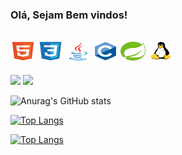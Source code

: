 ### Olá, Sejam Bem vindos!
<!--
**ElisabeteXavier/ElisabeteXavier** is a ✨ _special_ ✨ repository because its `README.md` (this file) appears on your GitHub profile.

Here are some ideas to get you started:

- 🔭 I’m currently working on ...
- 🌱 I’m currently learning ...
- 👯 I’m looking to collaborate on ...
- 🤔 I’m looking for help with ...
- 💬 Ask me about ...
- 📫 How to reach me: ...
- 😄 Pronouns: ...
- ⚡ Fun fact: ...
-->

<div style="display: inline_block"><br>
  <img align="center" alt="lis-HTML" height="30" width="40" src="https://raw.githubusercontent.com/devicons/devicon/master/icons/html5/html5-original.svg">
  <img align="center" alt="Lis-CSS" height="30" width="40" src="https://raw.githubusercontent.com/devicons/devicon/master/icons/css3/css3-original.svg">
    <img align="center" alt="Lis-Java" height="30" width="40" src="https://raw.githubusercontent.com/devicons/devicon/master/icons/java/java-original.svg">
  <img align="center" alt="Lis-C" height="30" width="40" src="https://raw.githubusercontent.com/devicons/devicon/master/icons/c/c-original.svg">
  <img align="center" alt="Lis-Spring" height="30" width="40" src="https://raw.githubusercontent.com/devicons/devicon/master/icons/spring/spring-original.svg">
    <img align="center" alt="Lis-Linux" height="30" width="40" src="https://raw.githubusercontent.com/devicons/devicon/master/icons/linux/linux-original.svg">
  
  

</div>

###  
<div style="padding-top: 10px padding-bottom: 10px">
<a href="https://www.linkedin.com/in/elisabete-x-491913125/" target="_blank"><img src="https://img.shields.io/badge/-LinkedIn-%230077B5?style=for-the-badge&logo=linkedin&logoColor=white" target="_blank"></a> 
 <a href="https://www.instagram.com/_betinx/" target="_blank"><img src="https://img.shields.io/badge/-Instagram-%23E4405F?style=for-the-badge&logo=instagram&logoColor=white" target="_blank"></a>
 </div>
 

   ![Anurag's GitHub stats](https://github-readme-stats.vercel.app/api?username=ElisabeteXavier&show_icons=true&theme=bear)
  
  [![Top Langs](https://github-readme-stats.vercel.app/api/top-langs/?username=ElisabeteXavier&hide_progress=true)](https://github.com/anuraghazra/github-readme-stats)
  
 
 
 


[![Top Langs](https://github-readme-stats.vercel.app/api/top-langs/?username=ElisabeteXavier&hide_progress=true)](https://github.com/anuraghazra/github-readme-stats)
